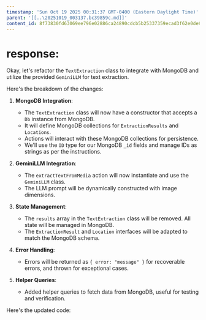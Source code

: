 ```yaml
---
timestamp: 'Sun Oct 19 2025 00:31:37 GMT-0400 (Eastern Daylight Time)'
parent: '[[..\20251019_003137.bc39859c.md]]'
content_id: 8f73830fd63069ee796e02886ca24890cdcb5b25337359ecad3f62e0de655a30
---
```


# response:

Okay, let's refactor the `TextExtraction` class to integrate with MongoDB and utilize the provided `GeminiLLM` for text extraction.

Here's the breakdown of the changes:

1. **MongoDB Integration**:
   * The `TextExtraction` class will now have a constructor that accepts a `Db` instance from MongoDB.
   * It will define MongoDB collections for `ExtractionResults` and `Locations`.
   * Actions will interact with these MongoDB collections for persistence.
   * We'll use the `ID` type for our MongoDB `_id` fields and manage IDs as strings as per the instructions.

2. **GeminiLLM Integration**:
   * The `extractTextFromMedia` action will now instantiate and use the `GeminiLLM` class.
   * The LLM prompt will be dynamically constructed with image dimensions.

3. **State Management**:
   * The `results` array in the `TextExtraction` class will be removed. All state will be managed in MongoDB.
   * The `ExtractionResult` and `Location` interfaces will be adapted to match the MongoDB schema.

4. **Error Handling**:
   * Errors will be returned as `{ error: "message" }` for recoverable errors, and thrown for exceptional cases.

5. **Helper Queries**:
   * Added helper queries to fetch data from MongoDB, useful for testing and verification.

Here's the updated code:
